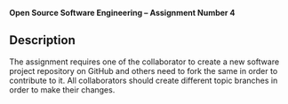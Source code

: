 **Open Source Software Engineering – Assignment Number 4**

## Description
The assignment requires one of the collaborator to create a new software project repository on 
GitHub and others need to fork the same in order to contribute to it. All collaborators should create different topic branches in order to make their changes.
